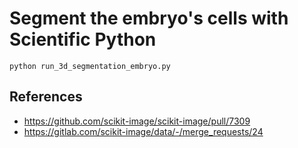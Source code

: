 # Segment the embryo's cells with Scientific Python

    python run_3d_segmentation_embryo.py

## References

* https://github.com/scikit-image/scikit-image/pull/7309
* https://gitlab.com/scikit-image/data/-/merge_requests/24
